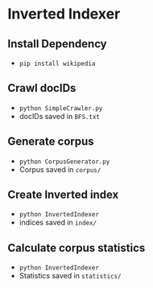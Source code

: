 # Inverted Indexer

## Install Dependency
- `pip install wikipedia`

## Crawl docIDs
- `python SimpleCrawler.py`
- docIDs saved in `BFS.txt`

## Generate corpus
- `python CorpusGenerator.py`
- Corpus saved in `corpus/`

## Create Inverted index
- `python InvertedIndexer`
- indices saved in `index/`

## Calculate corpus statistics
- `python InvertedIndexer`
- Statistics saved in `statistics/`
